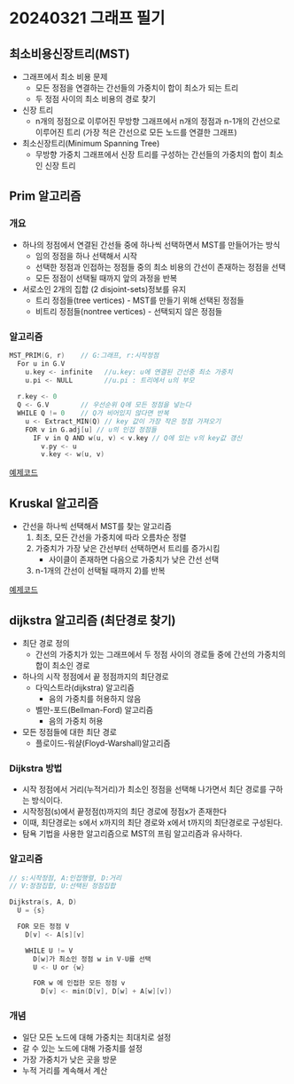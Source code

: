 # 20240321 그래프 필기

## 최소비용신장트리(MST)
- 그래프에서 최소 비용 문제
  - 모든 정점을 연결하는 간선들의 가중치이 합이 최소가 되는 트리
  - 두 정점 사이의 최소 비용의 경로 찾기
- 신장 트리
  - n개의 정점으로 이루어진 무방향 그래프에서 n개의 정점과 n-1개의 간선으로 이루어진 트리 (가장 적은 간선으로 모든 노드를 연결한 그래프)
- 최소신장트리(Minimum Spanning Tree)
  - 무방향 가중치 그래프에서 신장 트리를 구성하는 간선들의 가중치의 합이 최소인 신장 트리

## Prim 알고리즘

### 개요
- 하나의 정점에서 연결된 간선들 중에 하나씩 선택하면서 MST를 만들어가는 방식
  - 임의 정점을 하나 선택해서 시작
  - 선택한 정점과 인접하는 정점들 중의 최소 비용의 간선이 존재하는 정점을 선택
  - 모든 정점이 선택될 때까지 앞의 과정을 반복
- 서로소인 2개의 집합 (2 disjoint-sets)정보를 유지
  - 트리 정점들(tree vertices) - MST를 만들기 위해 선택된 정점들
  - 비트리 정점들(nontree vertices) - 선택되지 않은 정점들

### 알고리즘
```c
MST_PRIM(G, r)    // G:그래프, r:시작정점
  For u in G.V
    u.key <- infinite   //u.key: u에 연결된 간선중 최소 가중치
    u.pi <- NULL        //u.pi : 트리에서 u의 부모
  
  r.key <- 0
  Q <- G.V        // 우선순위 Q에 모든 정점을 넣는다
  WHILE Q != 0    // Q가 비어있지 않다면 반복
    u <- Extract_MIN(Q) // key 값이 가장 작은 정점 가져오기
    FOR v in G.adj[u] // u의 인접 정점들
      IF v in Q AND w(u, v) < v.key // Q에 있는 v의 key값 갱신
        v.py <- u
        v.key <- w(u, v)
```

[예제코드](./code/MST_prim.py)

## Kruskal 알고리즘
- 간선을 하나씩 선택해서 MST를 찾는 알고리즘
  1) 최초, 모든 간선을 가중치에 따라 오름차순 정렬
  2) 가중치가 가장 낮은 간선부터 선택하면서 트리를 증가시킴
       - 사이클이 존재하면 다음으로 가중치가 낮은 간선 선택
  3) n-1개의 간선이 선택될 때까지 2)를 반복

[예제코드](./code/MST_kruskal.py)


## dijkstra 알고리즘 (최단경로 찾기)
- 최단 경로 정의
  - 간선의 가중치가 있는 그래프에서 두 정점 사이의 경로들 중에 간선의 가중치의 합이 최소인 경로
- 하나의 시작 정점에서 끝 정점까지의 최단경로
  - 다익스트라(dijkstra) 알고리즘
    - 음의 가중치를 허용하지 않음
  - 벨만-포드(Bellman-Ford) 알고리즘
    - 음의 가중치 허용
- 모든 정점들에 대한 최단 경로
  - 플로이드-워샬(Floyd-Warshall)알고리즘

### Dijkstra 방법
- 시작 정점에서 거리(누적거리)가 최소인 정점을 선택해 나가면서 최단 경로를 구하는 방식이다.
- 시작정점(s)에서 끝정점(t)까지의 최단 경로에 정점x가 존재한다
- 이때, 최단경로는 s에서 x까지의 최단 경로와 x에서 t까지의 최단경로로 구성된다.
- 탐욕 기법을 사용한 알고리즘으로 MST의 프림 알고리즘과 유사하다.

### 알고리즘
```c
// s:시작정점, A:인접행렬, D:거리
// V:정점집합, U:선택된 정점집합

Dijkstra(s, A, D)
  U = {s}

  FOR 모든 정점 V
    D[v] <- A[s][v]

    WHILE U != V
      D[w]가 최소인 정점 w in V-U를 선택
      U <- U or {w}

      FOR w 에 인접한 모든 정점 v
        D[v] <- min(D[v], D[w] + A[w][v])

```

### 개념
- 일단 모든 노드에 대해 가중치는 최대치로 설정
- 갈 수 있는 노드에 대해 가중치를 설정
- 가장 가중치가 낮은 곳을 방문
- 누적 거리를 계속해서 계산